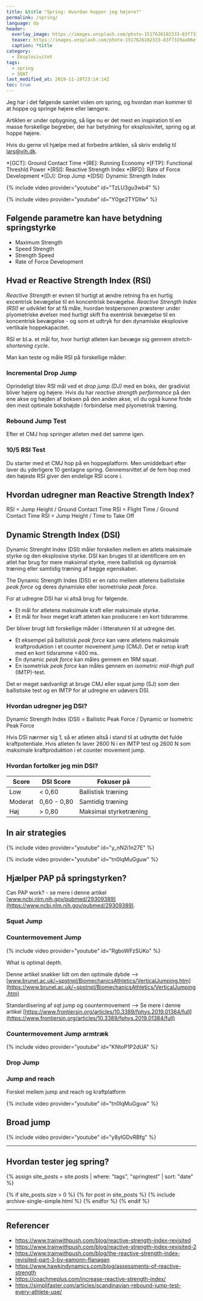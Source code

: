 ```yaml
---
title: &title "Spring: Hvordan hopper jeg højere?"
permalink: /spring/
language: da
header:
  overlay_image: https://images.unsplash.com/photo-1517626102333-83f7319aa06e?ixlib=rb-1.2.1&ixid=eyJhcHBfaWQiOjEyMDd9&auto=format&fit=crop&w=1900&q=60
  teaser: https://images.unsplash.com/photo-1517626102333-83f7319aa06e?ixlib=rb-1.2.1&ixid=eyJhcHBfaWQiOjEyMDd9&auto=format&fit=crop&w=400&q=60
  caption: *title
category:
  - Eksplosivitet
tags:
  - spring
  - SQAT
last_modified_at: 2019-11-19T23:14:14Z
toc: true
---
```


Jeg har i det følgende samlet viden om spring, og hvordan man kommer til at hoppe og springe højere eller længere.

Artiklen er under opbygning, så lige nu er det mest en inspiration til en masse forskellige begreber, der har betydning for eksplosivitet, spring og at hoppe højere.

Hvis du gerne vil hjælpe med at forbedre artiklen, så skriv endelig til lars@vih.dk.

*[GCT]: Ground Contact Time
*[RE]: Running Economy
*[FTP]: Functional Threshld Power
*[RSI]: Reactive Strength Index
*[RFD]: Rate of Force Development
*[DJ]: Drop Jump
*[DSI]: Dynamic Strength Index

{% include video provider="youtube" id="TzLU3gu3wb4" %}

{% include video provider="youtube" id="Y0ge2TYDllw" %}

## Følgende parametre kan have betydning springstyrke

- Maximum Strength
- Speed Strength
- Strength Speed
- Rate of Force Development

## Hvad er Reactive Strength Index (RSI)

_Reactive Strength_ er evnen til hurtigt at ændre retning fra en hurtig excentrisk bevægelse til en koncentrisk bevægelse. _Reactive Strength Index (RSI)_ er udviklet for at få måle, hvordan testpersonen præsterer under plyometriske øvelser med hurtigt skift fra exentrisk bevægelse til en koncentrisk bevægelse - og som et udtryk for den dynamiske eksplosive vertikale hoppekapacitet.

RSI er bl.a. et mål for, hvor hurtigt atleten kan bevæge sig gennem _stretch-shortening cycle_.

Man kan teste og måle RSI på forskellige måder:

### Incremental Drop Jump

Oprindeligt blev RSI mål ved et _drop jump (DJ)_ med en boks, der gradivist bliver højere og højere. Hvis du har _reactive strength performance_ på den ene akse og højden af boksen på den anden akse, vil du også kunne finde den mest optimale bokshøjde i forbindelse med plyometrisk træning.

### Rebound Jump Test

Efter et CMJ hop springer atleten med det samme igen.

### 10/5 RSI Test

Du starter med et CMJ hop på en hoppeplatform. Men umiddelbart efter laver du yderligere 10 gentagne spring. Gennemsnittet af de fem hop med den højeste RSI giver den endelige RSI score i.

## Hvordan udregner man Reactive Strength Index?

RSI = Jump Height / Ground Contact Time
RSI = Flight Time / Ground Contact Time
RSI = Jump Height / Time to Take Off

## Dynamic Strength Index (DSI)

Dynamic Strenght Index (DSI) måler forskellen mellem en atlets maksimale styrke og den eksplosive styrke. DSI kan bruges til at identificere om en atlet har brug for mere maksimal styrke, mere ballistisk og dynamisk træning eller samtidig træning af begge egenskaber.

The Dynamic Strength Index (DSI) er en ratio mellem atletens ballistiske _peak force_ og deres dynamiske eller isometriske _peak force_. 

For at udregne DSI har vi altså brug for følgende.

- Et mål for atletens maksimale kraft eller maksimale styrke.
- Et mål for hvor meget kraft atleten kan producere i en kort tidsramme.

Der bliver brugt lidt forskellige måder i litteraturen til at udregne det.

- Et eksempel på ballistisk _peak force_ kan være atletens maksimale kraftproduktion i et counter movement jump (CMJ). Det er netop kraft med en kort tidsramme <400 ms.
- En dynamic _peak force_ kan måles gennem en 1RM squat.
- En isometrisk _peak force_ kan måles gennem en _isometric mid-thigh pull_ (IMTP)-test.

Det er meget sædvanligt at bruge CMJ eller squat jump (SJ) som den ballistiske test og en IMTP for at udregne en udøvers DSI.

### Hvordan udregner jeg DSI?

Dynamic Strength Index (DSI) = Ballistic Peak Force / Dynamic or Isometric Peak Force

Hvis DSI nærmer sig 1, så er atleten altså i stand til at udnytte det fulde kraftpotentiale. Hvis atleten fx laver 2600 N i en IMTP test og 2600 N som maksimale kraftproduktion i et counter movement jump.

### Hvordan fortolker jeg min DSI?

| Score   | DSI Score     | Fokuser på             |
|---------|---------------|------------------------|
| Low     | < 0,60        | Ballistisk træning     |
| Moderat | 0,60 - 0,80   | Samtidig træning       |
| Høj     | > 0,80        | Maksimal styrketræning |

## In air strategies

{% include video provider="youtube" id="y_nN2i1n27E" %}

{% include video provider="youtube" id="tn0lqMuGguw" %}

##  Hjælper PAP på springstyrken?

Can PAP work? - se mere i denne artikel [www.ncbi.nlm.nih.gov/pubmed/29309389](https://www.ncbi.nlm.nih.gov/pubmed/29309389).

### Squat Jump

### Countermovement Jump

{% include video provider="youtube" id="RgboWFzSUKo" %}

What is optimal depth.

Denne artikel snakker lidt om den optimale dybde --> [www.brunel.ac.uk/~spstnpl/BiomechanicsAthletics/VerticalJumping.htm](https://www.brunel.ac.uk/~spstnpl/BiomechanicsAthletics/VerticalJumping.htm)

Standardisering af sqt jump og countermovement --> Se mere i denne artikel [https://www.frontiersin.org/articles/10.3389/fphys.2019.01384/full](https://www.frontiersin.org/articles/10.3389/fphys.2019.01384/full)

### Countermovement Jump armtræk

{% include video provider="youtube" id="KNtoP1P2dUA" %}

### Drop Jump

### Jump and reach

Forskel mellem jump and reach og kraftplatform

{% include video provider="youtube" id="tn0lqMuGguw" %}

## Broad jump

{% include video provider="youtube" id="y8ylGDvRBfg" %}

***

## Hvordan tester jeg spring?

{% assign site_posts = site.posts | where: "tags", "springtest" | sort: "date" %}

{% if site_posts.size > 0 %}
  {% for post in site_posts %}
    {% include archive-single-simple.html %}
  {% endfor %}
{% endif %}

***

## Referencer

- https://www.trainwithpush.com/blog/reactive-strength-index-revisited
- https://www.trainwithpush.com/blog/reactive-strength-index-revisited-2
- https://www.trainwithpush.com/blog/the-reactive-strength-index-revisited-part-3-by-eamonn-flanagan
- https://www.hawkindynamics.com/blog/assessments-of-reactive-strength
- https://coachmeplus.com/increase-reactive-strength-index/
- https://simplifaster.com/articles/scandinavian-rebound-jump-test-every-athlete-use/
